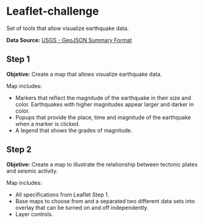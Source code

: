 # Leaflet-challenge
Set of tools that allow visualize earthquake data.

**Data Source:** [USGS - GeoJSON Summary Format](https://earthquake.usgs.gov/earthquakes/feed/v1.0/geojson.php)

## Step 1
**Objetive:** Create a map that allows visualize earthquake data.

Map includes:

- Markers that reflect the magnitude of the earthquake in their size and color. Earthquakes with higher magnitudes appear larger and darker in color.
- Popups that provide the place, time and magnitude of the earthquake when a marker is clicked.
- A legend that shows the grades of magnitude.

## Step 2
**Objetive:** Create a map to illustrate the relationship between tectonic plates and seismic activity.

Map includes:

- All specifications from Leaflet Step 1.
- Base maps to choose from and a separated two different data sets into overlay that can be turned on and off independently.
- Layer controls.
